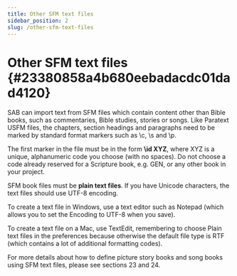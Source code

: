 ```yaml
---
title: Other SFM text files
sidebar_position: 2
slug: /other-sfm-text-files
---
```




# Other SFM text files {#23380858a4b680eebadacdc01dad4120}


SAB can import text from SFM files which contain content other than Bible books, such as commentaries, Bible studies, stories or songs. Like Paratext USFM files, the chapters, section headings and paragraphs need to be marked by standard format markers such as \c, \s and \p.


The first marker in the file must be in the form **\id XYZ**, where XYZ is a unique, alphanumeric code you choose (with no spaces). Do not choose a code already reserved for a Scripture book, e.g. GEN, or any other book in your project.


SFM book files must be **plain text files**. If you have Unicode characters, the text files should use UTF-8 encoding.


To create a text file in Windows, use a text editor such as Notepad (which allows you to set the Encoding to UTF-8 when you save).


To create a text file on a Mac, use TextEdit, remembering to choose Plain text files in the preferences because otherwise the default file type is RTF (which contains a lot of additional formatting codes).


For more details about how to define picture story books and song books using SFM text files, please see sections 23 and 24.


